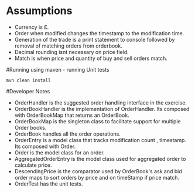 # Assumptions
* Currency is £.
* Order when modified changes the timestamp to the modification time.
* Generation of the trade is a print statement to console followed by removal of matching orders from orderbook.
* Decimal rounding isnt necessary on price field.
* Match is when price and quantity of buy and sell orders match. 

#Running using maven - running Unit tests
``` 
mvn clean install
``` 

#Developer Notes
* OrderHandler is the suggested order handling interface in the exercise.
* OrderBookHandler is the implementation of OrderHandler. Its composed with OrderBookMap that returns an OrderBook.
* OrderBookMap is the singleton class to facilitate support for multiple Order books.
* OrderBook handles all the order operations.
* OrderEntry is a model class that tracks modification count , timestamp. Its composed with Order.
* Order is the model class for an order.
* AggregatedOrderEntry is the model class used for aggregated order to calculate price.
* DescendingPrice is the comparator used by OrderBook's ask and bid order maps to sort orders by price and on timeStamp if price match.
* OrderTest has the unit tests.

 
